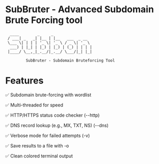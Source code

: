 # SubBruter - Advanced Subdomain Brute Forcing tool

```
  ____        _     _                 
 / ___| _   _| |__ | |__   ___  _ __  
 \___ \| | | | '_ \| '_ \ / _ \| '_ \ 
  ___) | |_| | |_) | |_) | (_) | | | |
 |____/ \__,_|_.__/|_.__/ \___/|_| |_|                                  

         SubBruter - Subdomain Bruteforcing Tool
```

# Features
✅ Subdomain brute-forcing with wordlist

✅ Multi-threaded for speed

✅ HTTP/HTTPS status code checker (--http)

✅ DNS record lookup (e.g., MX, TXT, NS) (--dns)

✅ Verbose mode for failed attempts (-v)

✅ Save results to a file with -o

✅ Clean colored terminal output


